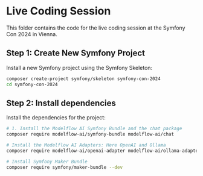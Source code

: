# Live Coding Session

This folder contains the code for the live coding session at the Symfony Con 2024 in Vienna.

## Step 1: Create New Symfony Project

Install a new Symfony project using the Symfony Skeleton:

```bash
composer create-project symfony/skeleton symfony-con-2024
cd symfony-con-2024
```

## Step 2: Install dependencies

Install the dependencies for the project:

```bash
# 1. Install the Modelflow AI Symfony Bundle and the chat package
composer require modelflow-ai/symfony-bundle modelflow-ai/chat

# Install the Modelflow AI Adapters: Here OpenAI and Ollama
composer require modelflow-ai/openai-adapter modelflow-ai/ollama-adapter

# Install Symfony Maker Bundle
composer require symfony/maker-bundle --dev
```
